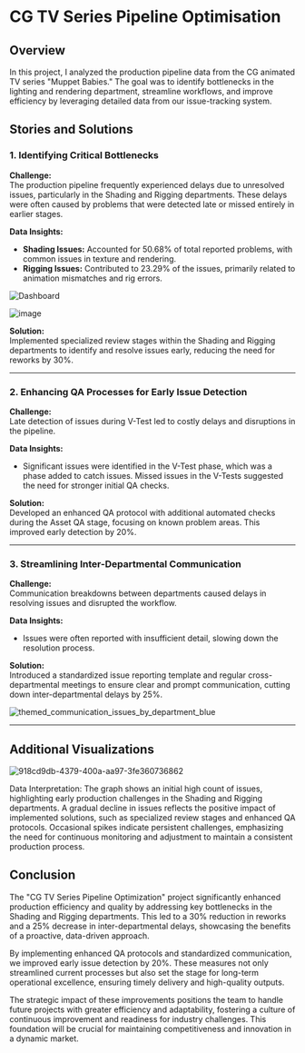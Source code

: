 # CG TV Series Pipeline Optimisation

## Overview

In this project, I analyzed the production pipeline data from the CG animated TV series "Muppet Babies." The goal was to identify bottlenecks in the lighting and rendering department, streamline workflows, and improve efficiency by leveraging detailed data from our issue-tracking system.

## Stories and Solutions

### 1. Identifying Critical Bottlenecks

**Challenge:**  
The production pipeline frequently experienced delays due to unresolved issues, particularly in the Shading and Rigging departments. These delays were often caused by problems that were detected late or missed entirely in earlier stages.

**Data Insights:**  
- **Shading Issues:** Accounted for 50.68% of total reported problems, with common issues in texture and rendering.
- **Rigging Issues:** Contributed to 23.29% of the issues, primarily related to animation mismatches and rig errors.
  
![Dashboard](https://github.com/user-attachments/assets/7d7ef5d5-0f6c-4130-bd79-1bbce30cb946)

![image](https://github.com/user-attachments/assets/eea3a923-c22d-4e8d-800c-6c081f54fd5e)


**Solution:**  
Implemented specialized review stages within the Shading and Rigging departments to identify and resolve issues early, reducing the need for reworks by 30%.

---

### 2. Enhancing QA Processes for Early Issue Detection

**Challenge:**  
Late detection of issues during V-Test led to costly delays and disruptions in the pipeline.

**Data Insights:**  
- Significant issues were identified in the V-Test phase, which was a phase added to catch issues. Missed issues in the V-Tests suggested the need for stronger initial QA checks. 

**Solution:**  
Developed an enhanced QA protocol with additional automated checks during the Asset QA stage, focusing on known problem areas. This improved early detection by 20%.

---

### 3. Streamlining Inter-Departmental Communication

**Challenge:**  
Communication breakdowns between departments caused delays in resolving issues and disrupted the workflow.

**Data Insights:**  
- Issues were often reported with insufficient detail, slowing down the resolution process.

**Solution:**  
Introduced a standardized issue reporting template and regular cross-departmental meetings to ensure clear and prompt communication, cutting down inter-departmental delays by 25%.

![themed_communication_issues_by_department_blue](https://github.com/user-attachments/assets/f1ee822e-444a-4843-8c8d-038b933977cb)

---

## Additional Visualizations
  
![918cd9db-4379-400a-aa97-3fe360736862](https://github.com/user-attachments/assets/c7e17aa7-21d7-4676-89bc-5bb3c5c9c0f0)

Data Interpretation: The graph shows an initial high count of issues, highlighting early production challenges in the Shading and Rigging departments. A gradual decline in issues reflects the positive impact of implemented solutions, such as specialized review stages and enhanced QA protocols. Occasional spikes indicate persistent challenges, emphasizing the need for continuous monitoring and adjustment to maintain a consistent production process.

## Conclusion

The "CG TV Series Pipeline Optimization" project significantly enhanced production efficiency and quality by addressing key bottlenecks in the Shading and Rigging departments. This led to a 30% reduction in reworks and a 25% decrease in inter-departmental delays, showcasing the benefits of a proactive, data-driven approach.

By implementing enhanced QA protocols and standardized communication, we improved early issue detection by 20%. These measures not only streamlined current processes but also set the stage for long-term operational excellence, ensuring timely delivery and high-quality outputs.

The strategic impact of these improvements positions the team to handle future projects with greater efficiency and adaptability, fostering a culture of continuous improvement and readiness for industry challenges. This foundation will be crucial for maintaining competitiveness and innovation in a dynamic market.

